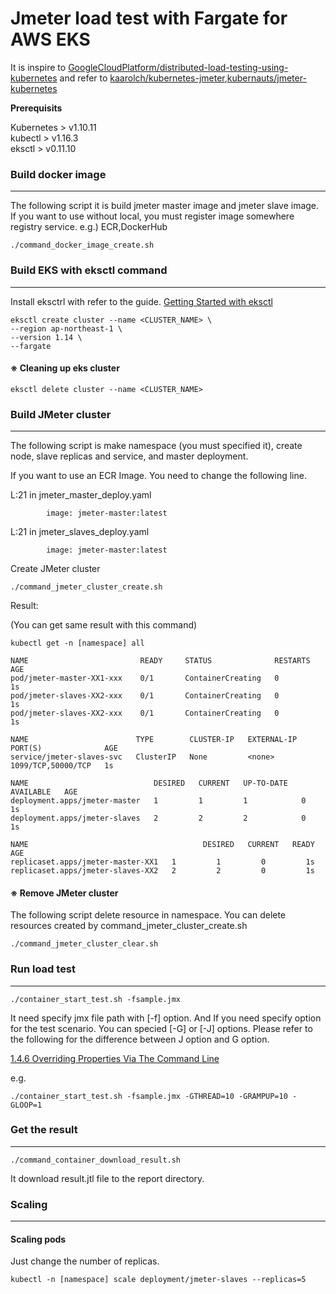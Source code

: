 # Jmeter load test with Fargate for AWS EKS

It is inspire to [GoogleCloudPlatform/distributed-load-testing-using-kubernetes](https://github.com/GoogleCloudPlatform/distributed-load-testing-using-kubernetes) and refer to [kaarolch/kubernetes-jmeter](https://github.com/kaarolch/kubernetes-jmeter),[kubernauts/jmeter-kubernetes](https://github.com/kubernauts/jmeter-kubernetes)

**Prerequisits**

Kubernetes > v1.10.11  
kubectl > v1.16.3  
eksctl > v0.11.10  


### Build docker image
---

The following script it is build jmeter master image and jmeter slave image.
If you want to use without local, you must register image somewhere registry service.
 e.g.) ECR,DockerHub

```
./command_docker_image_create.sh
```

### Build EKS with eksctl command
---

Install eksctrl with refer to the guide.
[Getting Started with eksctl
](https://docs.aws.amazon.com/ja_jp/eks/latest/userguide/getting-started-eksctl.html)


```
eksctl create cluster --name <CLUSTER_NAME> \
--region ap-northeast-1 \
--version 1.14 \
--fargate
```

#### ※ Cleaning up eks cluster

```
eksctl delete cluster --name <CLUSTER_NAME>
```

### Build JMeter cluster
---

The following script is make namespace (you must specified it), create node, slave replicas and service, and master deployment.

If you want to use an ECR Image.
You need to change the following line.

L:21 in jmeter_master_deploy.yaml
```
        image: jmeter-master:latest
```
L:21 in jmeter_slaves_deploy.yaml
```
        image: jmeter-master:latest
```

Create JMeter cluster

```
./command_jmeter_cluster_create.sh
```

Result:

(You can get same result with this command)

```
kubectl get -n [namespace] all
```

```
NAME                         READY     STATUS              RESTARTS   AGE
pod/jmeter-master-XX1-xxx    0/1       ContainerCreating   0          1s
pod/jmeter-slaves-XX2-xxx    0/1       ContainerCreating   0          1s
pod/jmeter-slaves-XX2-xxx    0/1       ContainerCreating   0          1s

NAME                        TYPE        CLUSTER-IP   EXTERNAL-IP   PORT(S)              AGE
service/jmeter-slaves-svc   ClusterIP   None         <none>        1099/TCP,50000/TCP   1s

NAME                            DESIRED   CURRENT   UP-TO-DATE   AVAILABLE   AGE
deployment.apps/jmeter-master   1         1         1            0           1s
deployment.apps/jmeter-slaves   2         2         2            0           1s

NAME                                       DESIRED   CURRENT   READY     AGE
replicaset.apps/jmeter-master-XX1   1         1         0         1s
replicaset.apps/jmeter-slaves-XX2   2         2         0         1s
```

#### ※ Remove JMeter cluster

The following script delete resource in namespace.
You can delete resources created by command_jmeter_cluster_create.sh

```
./command_jmeter_cluster_clear.sh
```

### Run load test
---

```
./container_start_test.sh -fsample.jmx
```
It need specify jmx file path with [-f] option.
And If you need specify option for the test scenario.
You can specied [-G] or [-J] options.
Please refer to the following for the difference between J option and G option.

[1.4.6 Overriding Properties Via The Command Line](https://jmeter.apache.org/usermanual/get-started.html#override)

e.g.

```
./container_start_test.sh -fsample.jmx -GTHREAD=10 -GRAMPUP=10 -GLOOP=1
```

### Get the result
---

```
./command_container_download_result.sh
```
It download result.jtl file to the report directory.


### Scaling
---

#### Scaling pods

Just change the number of replicas.

```
kubectl -n [namespace] scale deployment/jmeter-slaves --replicas=5
```
